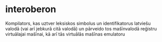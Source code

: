 # interoberon
Kompilators, kas uztver leksiskos simbolus un identifikatorus latviešu valodā (vai arī jebkurā citā valodā) un pārveido tos mašīnvalodā reģistru virtuālajai mašīnai, kā arī tās virtuālās mašīnas emulatoru
